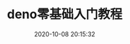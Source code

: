 ---
layout: post
date: 2020-10-08 20:15:32
title: deno零基础入门教程
categories:
- [pagic, 入门教程]
tags: [pagic, 入门教程]
excerpt: 
keywords: pagic, 入门教程
description: 
topmost: true
image: https://cdn.jsdelivr.net/gh/by8/by8.github.io@master/images/posts/php/discuz.png
---